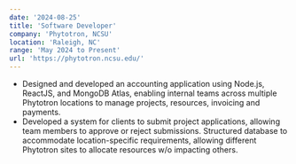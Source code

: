 ```yaml
---
date: '2024-08-25'
title: 'Software Developer'
company: 'Phytotron, NCSU'
location: 'Raleigh, NC'
range: 'May 2024 to Present'
url: 'https://phytotron.ncsu.edu/'
---
```


- Designed and developed an accounting application using Node.js, ReactJS, and MongoDB Atlas, enabling internal teams across multiple Phytotron locations to manage projects, resources, invoicing and payments.
- Developed a system for clients to submit project applications, allowing team members to approve or reject submissions. Structured database to accommodate location-specific requirements, allowing different Phytotron sites to allocate resources w/o impacting others.
